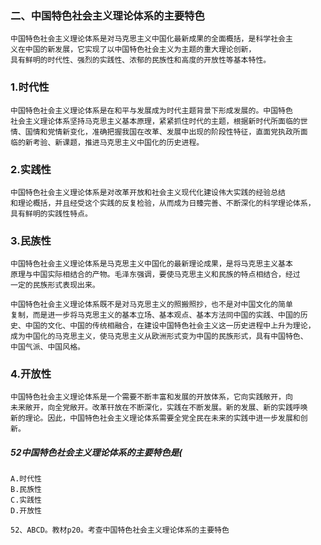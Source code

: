 ### 二、中国特色社会主义理论体系的主要特色
    中国特色社会主义理论体系是对马克思主义中国化最新成果的全面概括，是科学社会主
    义在中国的新发展，它实现了以中国特色社会主义为主题的重大理论创新，
    具有鲜明的时代性、强烈的实践性、浓郁的民族性和高度的开放性等基本特性。

### 1.时代性
    中国特色社会主义理论体系是在和平与发展成为时代主题背景下形成发展的。中国特色
    社会主义理论体系坚持马克思主义基本原理，紧紧抓住时代的主题，根据新时代所面临的世
    情、国情和党情新变化，准确把握我国在改革、发展中出现的阶段性特征，直面党执政所面
    临的新考验、新课题，推进马克思主义中国化的历史进程。

### 2.实践性
    中国特色社会主义理论体系是对改革开放和社会主义现代化建设伟大实践的经验总结
    和理论概括，并且经受这个实践的反复检验，从而成为日臻完善、不断深化的科学理论体系，
    具有鲜明的实践性特点。

### 3.民族性
    中国特色社会主义理论体系是马克思主义中国化的最新理论成果，是将马克思主义基本
    原理与中国实际相结合的产物。毛泽东强调，要使马克思主义和民族的特点相结合，经过
    一定的民族形式表现出来。
    
    中国特色社会主义理论体系既不是对马克思主义的照搬照抄，也不是对中国文化的简单
    复制，而是进一步将马克思主义的基本立场、基本观点、基本方法同中国的实践、中国的历
    史、中国的文化、中国的传统相融合，在建设中国特色社会主义这一历史进程中上升为理论，
    成为中国化的马克思主义，使马克思主义从欧洲形式变为中国的民族形式，具有中国特色、
    中国气派、中国风格。

### 4.开放性
    中国特色社会主义理论体系是一个需要不断丰富和发展的开放体系，它向实践敞开，向
    未来敞开，向全党敞开。改革幵放在不断深化，实践在不断发展。新的发展、新的实践呼唤
    新的理论。因此，中国特色社会主义理论体系需要全党全民在未来的实践中进一步发展和创
    新。

##### 52中国特色社会主义理论体系的主要特色是(
    A.时代性
    B.民族性
    C.实践性
    D.开放性
    
    52、ABCD。教材p20。考查中国特色社会主义理论体系的主要特色
    














    

    
